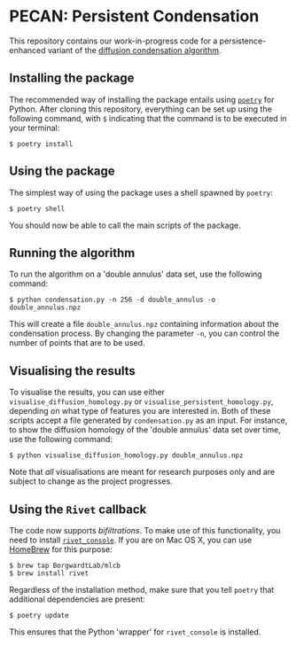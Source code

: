 # PECAN: Persistent Condensation

This repository contains our work-in-progress code for
a persistence-enhanced variant of the [diffusion condensation
algorithm](https://ieeexplore.ieee.org/document/9006013).

## Installing the package

The recommended way of installing the package entails using
[`poetry`](https://python-poetry.org/) for Python. After cloning this
repository, everything can be set up using the following command, with
`$` indicating that the command is to be executed in your terminal:

```
$ poetry install 
```

## Using the package

The simplest way of using the package uses a shell spawned by `poetry`:

```
$ poetry shell
```

You should now be able to call the main scripts of the package.

## Running the algorithm

To run the algorithm on a 'double annulus' data set, use the following
command:

```
$ python condensation.py -n 256 -d double_annulus -o double_annulus.npz
```

This will create a file `double_annulus.npz` containing information
about the condensation process. By changing the parameter `-n`, you
can control the number of points that are to be used.

## Visualising the results

To visualise the results, you can use either
`visualise_diffusion_homology.py` or `visualise_persistent_homology.py`,
depending on what type of features you are interested in. Both of these
scripts accept a file generated by `condensation.py` as an input. For
instance, to show the diffusion homology of the 'double annulus' data
set over time, use the following command:

```
$ python visualise_diffusion_homology.py double_annulus.npz
```

Note that *all* visualisations are meant for research purposes only and
are subject to change as the project progresses.

## Using the `Rivet` callback

The code now supports *bifiltrations*. To make use of this
functionality, you need to install [`rivet_console`](https://github.com/rivetTDA/rivet).
If you are on Mac OS X, you can use [HomeBrew](https://brew.sh) for this
purpose:

```
$ brew tap BorgwardtLab/mlcb
$ brew install rivet
```

Regardless of the installation method, make sure that you tell `poetry`
that additional dependencies are present:

```
$ poetry update
```

This ensures that the Python 'wrapper' for `rivet_console` is installed.
